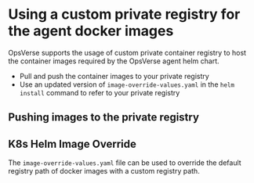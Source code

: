 # Using a custom private registry for the agent docker images
OpsVerse supports the usage of custom private container registry to host the container images required by the OpsVerse agent helm chart.

* Pull and push the container images to your private registry
* Use an updated version of `image-override-values.yaml` in the `helm install` command to refer to your private registry

## Pushing images to the private registry


## K8s Helm Image Override
The `image-override-values.yaml` file can be used to override the default registry path of docker images with a custom registry path.